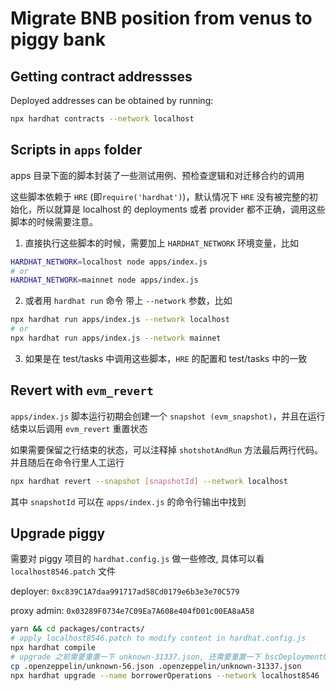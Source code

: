 # Migrate BNB position from venus to piggy bank

## Getting contract addressses

Deployed addresses can be obtained by running:

```bash
npx hardhat contracts --network localhost
```

## Scripts in `apps` folder

apps 目录下面的脚本封装了一些测试用例、预检查逻辑和对迁移合约的调用

这些脚本依赖于 `HRE` (即`require('hardhat')`)，默认情况下 `HRE` 没有被完整的初始化，所以就算是 localhost 的 deployments 或者 provider 都不正确，调用这些脚本的时候需要注意。

1. 直接执行这些脚本的时候，需要加上 `HARDHAT_NETWORK` 环境变量，比如

```bash
HARDHAT_NETWORK=localhost node apps/index.js
# or
HARDHAT_NETWORK=mainnet node apps/index.js
```

2. 或者用 `hardhat run` 命令 带上 `--network` 参数，比如

```bash
npx hardhat run apps/index.js --network localhost
# or
npx hardhat run apps/index.js --network mainnet
```

3. 如果是在 test/tasks 中调用这些脚本，`HRE` 的配置和 test/tasks 中的一致


## Revert with `evm_revert`

`apps/index.js` 脚本运行初期会创建一个 `snapshot (evm_snapshot)`，并且在运行结束以后调用 `evm_revert` 重置状态

如果需要保留之行结束的状态，可以注释掉 `shotshotAndRun` 方法最后两行代码。并且随后在命令行里人工运行

```bash
npx hardhat revert --snapshot [snapshotId] --network localhost
```

其中 `snapshotId` 可以在 `apps/index.js` 的命令行输出中找到


## Upgrade piggy

需要对 piggy 项目的 `hardhat.config.js` 做一些修改, 具体可以看 `localhost8546.patch` 文件

deployer: `0xc839C1A7daa991717ad58Cd0179e6b3e3e70C579`

proxy admin: `0x03289F0734e7C09Ea7A608e404fD01c00EA8aA58`

```bash
yarn && cd packages/contracts/
# apply localhost8546.patch to modify content in hardhat.config.js
npx hardhat compile
# upgrade 之前需要重置一下 unknown-31337.json, 还需要重置一下 bscDeploymentOutput.json
cp .openzeppelin/unknown-56.json .openzeppelin/unknown-31337.json
npx hardhat upgrade --name borrowerOperations --network localhost8546
```
